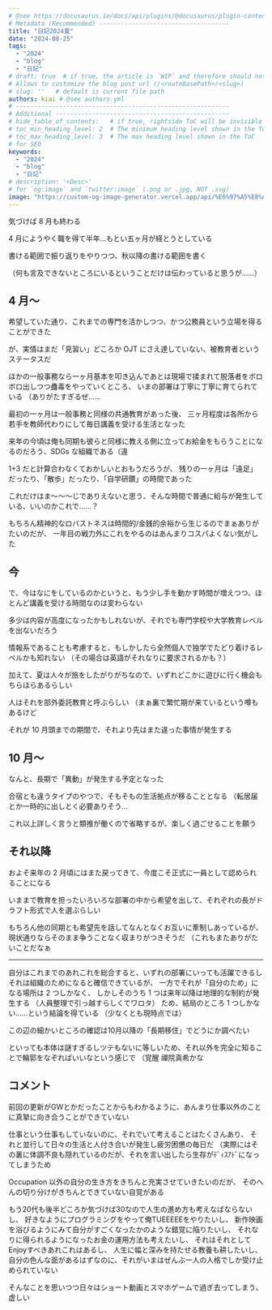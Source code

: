 ```yaml
---
# @see https://docusaurus.io/docs/api/plugins/@docusaurus/plugin-content-blog#markdown-front-matter
# Metadata (Recommended) ------------------------------------
title: "日記2024夏"
date: "2024-08-25"
tags:
  - "2024"
  - "blog"
  - "日記"
# draft: true  # if true, the article is `WIP` and therefore should not be published yet
# Allows to customize the blog post url (/<routeBasePath>/<slug>)
# slug: ''   # default is current file path
authors: kiai # @see authors.yml
# -----------------------------------------------------------
# Additional ------------------------------------------------
# hide_table_of_contents:   # if true, rightside ToC will be invisible
# toc_min_heading_level: 2  # The minimum heading level shown in the ToC
# toc_max_heading_level: 3  # The max heading level shown in the ToC
# for SEO
keywords:
  - "2024"
  - "blog"
  - "日記"
# description: '<Desc>'
# for `og:image` and `twitter:image` (.png or .jpg, NOT .svg)
image: "https://custom-og-image-generator.vercel.app/api/%E6%97%A5%E8%A8%982024%E5%A4%8F.png?theme=light&copyright=Kiai+de+Nantoka&logo=https%3A%2F%2Fwww.jinji.go.jp%2Fassets%2Fimages%2Ffavicon.ico&avater=https%3A%2F%2Favatars.githubusercontent.com%2Fu%2F20794309&author=Kiai&aka=%40Ningensei848&site=%E6%B0%97%E5%90%88%E3%81%A7%E3%81%AA%E3%82%93%E3%81%A8%E3%81%8B&tags=2024&tags=%E6%97%A5%E8%A8%98&tags=blog"
---
```


気づけば 8 月も終わる

4 月にようやく職を得て半年…もとい五ヶ月が経とうとしている

書ける範囲で振り返りをやりつつ、秋以降の書ける範囲を書く

（何も言及できないところにいるということだけは伝わっていると思うが……）

<!-- truncate -->

## 4 月～

希望していた通り、これまでの専門を活かしつつ、かつ公務員という立場を得ることができた

が、実情はまだ「見習い」どころか OJT にさえ達していない、被教育者というステータスだ

ほかの一般事務なら一ヶ月基本を叩き込んであとは現場で揉まれて脱落者をボロボロ出しつつ蠱毒をやっていくところ、
いまの部署は丁寧に丁寧に育てられている
（ありがたすぎるぜ……

最初の一ヶ月は一般事務と同様の共通教育があった後、
三ヶ月程度は各所から若手を教師代わりにして毎日講義を受ける生活となった

来年の今頃は俺も同期も彼らと同様に教える側に立ってお給金をもらうことになるのだろう、SDGs な組織である（違

1+3 だと計算合わなくておかしいとおもうだろうが、
残りの一ヶ月は「遠足」だったり、「散歩」だったり、「自学研鑽」の時間であった

これだけはま～～～じでありえないと思う、そんな時間で普通に給与が発生している、いいのかこれで……？

もちろん精神的なロバストネスは時間的/金銭的余裕から生じるのでまぁありがたいのだが、
一年目の戦力外にこれをやるのはあんまりコスパよくない気がした

## 今

で、今はなにをしているのかというと、もう少し手を動かす時間が増えつつ、ほとんど講義を受ける時間なのは変わらない

多少は内容が高度になったかもしれないが、それでも専門学校や大学教育レベルを出ないだろう

情報系であることも考慮すると、もしかしたら全然個人で独学でたどり着けるレベルかも知れない
（その場合は英語がそれなりに要求されるかも？）

加えて、夏は人々が旅をしたがりがちなので、いずれどこかに遊びに行く機会もちらほらあるらしい

人はそれを部外委託教育と呼ぶらしい
（まぁ裏で繁忙期が来ているという噂もあるけど

それが 10 月頭までの期間で、それより先はまた違った事情が発生する

## 10 月～

なんと、長期で「異動」が発生する予定となった

合宿とも違うタイプのやつで、そもそもの生活拠点が移ることとなる
（転居届とか一時的に出しとく必要ありそう…

これ以上詳しく言うと類推が働くので省略するが、楽しく過ごせることを願う

## それ以降

およそ来年の 2 月頃にはまた戻ってきて、今度こそ正式に一員として認められることになる

いままで教育を担ったいろいろな部署の中から希望を出して、それぞれの長がドラフト形式で人を選ぶらしい

もちろん他の同期とも希望先を話してなんとなくお互いに牽制しあっているが、
現状通りならそのまま争うことなく収まりがつきそうだ
（これもまたありがたいことだなぁ

---

自分はこれまでのあれこれを総合すると、いずれの部署にいっても活躍できるしそれは組織のためになると確信できているが、
一方でそれが「自分のため」になる場所は 2 つしかなく、
しかしそのうち 1 つは来年以降は地理的な制約が発生する
（人員整理で引っ越すらしくてワロタ）
ため、結局のところ 1 つしかない……という結論を得ている
（少なくとも現時点では）


この辺の細かいところの確認は10月以降の「長期移住」でどうにか調べたい

といっても本体は謎すぎるしツテもないに等しいため、それ以外を完全に知ることで輪郭をなぞればいいなという感じで
（覚醒 禪院真希かな

## コメント

前回の更新がGWとかだったことからもわかるように、あんまり仕事以外のことに真摯に向き合うことができていない

仕事という仕事もしていないのに、それでいて考えることはたくさんあり、
それと並行して日々の生活と人付き合いが発生し疲労困憊の毎日だ
（実際にはその裏に体調不良も隠れているのだが、それを言い出したら生存がﾃﾞｨｽｱﾄﾞになってしまうため

Occupation 以外の自分の生き方をきちんと充実させていきたいのだが、
そのへんの切り分けがきちんとできていない自覚がある

もう20代も後半どころか気づけば30なので人生の進め方も考えなばならないし、
好きなようにプログラミングをやって俺TUEEEEEをやりたいし、
新作映画を浴びるようにみて自分がすごくなったかのような錯覚に陥りたいし、
それなりに得られるようになったお金の運用方法も考えたいし、
それはそれとしてEnjoyすべきあれこれはあるし、
人生に幅と深みを持たせる教養も耕したいし、
自分の色んな面があるはずなのに、それがいまはぜんぶ一人の人格でしか受け止められていない


そんなことを思いつつ日々はショート動画とスマホゲームで過ぎ去ってしまう、虚しい


